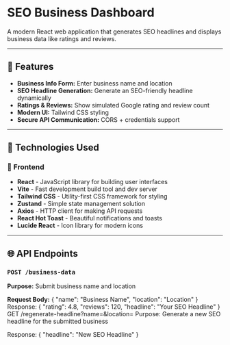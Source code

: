 # SEO Business Dashboard

A modern React web application that generates SEO headlines and displays business data like ratings and reviews.

---

## 🚀 Features

- **Business Info Form:** Enter business name and location
- **SEO Headline Generation:** Generate an SEO-friendly headline dynamically
- **Ratings & Reviews:** Show simulated Google rating and review count
- **Modern UI:** Tailwind CSS styling
- **Secure API Communication:** CORS + credentials support

---

## 📘 Technologies Used

### 🎨 Frontend
- **React** - JavaScript library for building user interfaces
- **Vite** - Fast development build tool and dev server
- **Tailwind CSS** - Utility-first CSS framework for styling
- **Zustand** - Simple state management solution
- **Axios** - HTTP client for making API requests
- **React Hot Toast** - Beautiful notifications and toasts
- **Lucide React** - Icon library for modern icons
  
---

## 🌐 API Endpoints

### `POST /business-data`
**Purpose:** Submit business name and location

**Request Body:**
{
  "name": "Business Name",
  "location": "Location"
}
Response:
{
  "rating": 4.8,
  "reviews": 120,
  "headline": "Your SEO Headline"
}
GET /regenerate-headline?name=<name>&location=<location>
Purpose: Generate a new SEO headline for the submitted business

Response:
{
  "headline": "New SEO Headline"
}
